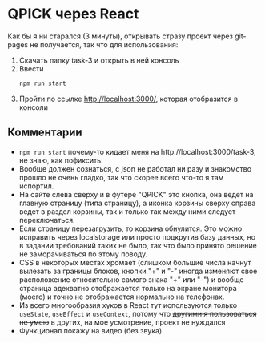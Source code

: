 # QPICK через React

Как бы я ни старался (3 минуты), открывать стразу проект через git-pages не получается, так что для использования:
1. Скачать папку task-3 и открыть в ней консоль
2. Ввести
    ```cmd
    npm run start
    ```
3. Пройти по ссылке [http://localhost:3000/](http://localhost:3000/), которая отобразится в консоли

## Комментарии
* ```npm run start``` почему-то кидает меня на http://localhost:3000/task-3, не знаю, как пофиксить.
* Вообще должен сознаться, с json не работал ни разу и знакомство прошло не очень гладко, так что скорее всего что-то я там испортил.
* На сайте слева сверху и в футере "QPICK" это кнопка, она ведет на главную страницу (типа страницу), а иконка корзины сверху справа ведет в раздел корзины, так и только так между ними следует переключаться.
* Если страницу перезагрузить, то корзина обнулится. Это можно исправить через localstorage или просто подкрутив базу данных, но в задании требований таких не было, так что было принято решение не заморачиваться по этому поводу.
* CSS в некоторых местах хромает (слишком большие числа начнут вылезать за границы блоков, кнопки "+" и "-" иногда изменяют свое расположение относительно самого знака "+" или "-") и вообще страница адекватно отображается только на экране монитора (моего) и точно не отображается нормально на телефонах.
* Из всего многообразия хуков в React тут используются только `useState`, `useEffect` и `useContext`, потому что ~~другими я пользоваться не умею~~ в других, на мое усмотрение, проект не нуждался
* Функционал покажу на видео (без звука)
